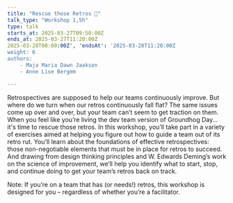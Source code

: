 ```yaml
---
title: "Rescue those Retros 🛟"
talk_type: "Workshop 1,5h"
type: talk
starts_at: 2025-03-27T09:50:00Z
ends_at: 2025-03-27T11:20:00Z
2025-03-28T08:00:00Z', 'endsAt': '2025-03-28T11:20:00Z
weight: 6
authors:
    - Maja Maria Dawn Jaakson
    - Anne Lise Bergem

---
```

Retrospectives are supposed to help our teams continuously improve. But where do we turn when our retros continuously fall flat? The same issues come up over and over, but your team can’t seem to get traction on them. When you feel like you’re living the dev team version of Groundhog Day… it's time to rescue those retros.
In this workshop, you’ll take part in a variety of exercises aimed at helping you figure out how to guide a team out of its retro rut. You’ll learn about the foundations of effective retrospectives: those non-negotiable elements that must be in place for retros to succeed. And drawing from design thinking principles and W. Edwards Deming’s work on the science of improvement, we’ll help you identify what to start, stop, and continue doing to get your team’s retros back on track.

Note: If you’re on a team that has (or needs!) retros, this workshop is designed for you – regardless of whether you’re a facilitator.
